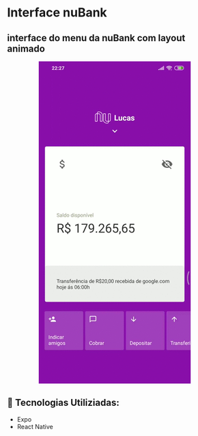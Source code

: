 # <text alingn="center"> Interface nuBank

## interface do menu da nuBank com layout animado


<p align="center">
  <img alt="GitHub language count" src=https://github.com/LucasGabryellll/inteface-nuBank/blob/master/Screenrecorder-2020-04-18-22-27-33-723.gif>




## 🚀 Tecnologias Utiliziadas: 

- Expo 
- React Native
